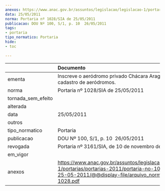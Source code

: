 ```yaml
---
anexos: https://www.anac.gov.br/assuntos/legislacao/legislacao-1/portarias/portarias-2011/portaria-no-1028-sia-de-25-05-2011/@@display-file/arquivo_norma/PA2011-1028.pdf
data: 25/05/2011
norma: Portaria nº 1028/SIA de 25/05/2011
publicacao: DOU Nº 100, S/1, p. 10  26/05/2011
tags:
- portaria
tipo_normatico: Portaria
hide: 
- toc 
 
---
```


|                    | Documento                                                                                                                                                         |
|:-------------------|:------------------------------------------------------------------------------------------------------------------------------------------------------------------|
| ementa             | Inscreve o aeródromo privado Chácara Araguaia (PA) no cadastro de aeródromos.                                                                                     |
| norma              | Portaria nº 1028/SIA de 25/05/2011                                                                                                                                |
| tornada_sem_efeito |                                                                                                                                                                   |
| alterada           |                                                                                                                                                                   |
| data               | 25/05/2011                                                                                                                                                        |
| outros             |                                                                                                                                                                   |
| tipo_normatico     | Portaria                                                                                                                                                          |
| publicacao         | DOU Nº 100, S/1, p. 10  26/05/2011                                                                                                                                |
| revogada           | Portaria nº 3161/SIA, de 10 de novembro de 2016.                                                                                                                  |
| em_vigor           |                                                                                                                                                                   |
| anexos             | https://www.anac.gov.br/assuntos/legislacao/legislacao-1/portarias/portarias-2011/portaria-no-1028-sia-de-25-05-2011/@@display-file/arquivo_norma/PA2011-1028.pdf |